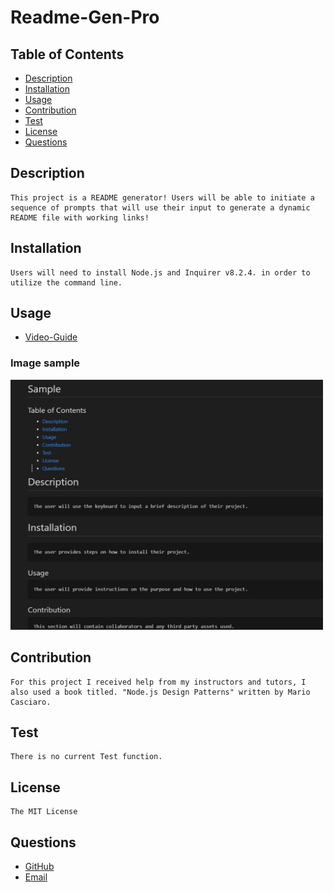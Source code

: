 # Readme-Gen-Pro

## Table of Contents
- [Description](#description)
- [Installation](#installation)
- [Usage](#usage)
- [Contribution](#contribution)
- [Test](#test)
- [License](#license)
- [Questions](#questions)

## Description
    This project is a README generator! Users will be able to initiate a sequence of prompts that will use their input to generate a dynamic README file with working links!

## Installation
    Users will need to install Node.js and Inquirer v8.2.4. in order to utilize the command line. 

## Usage
- [Video-Guide](https://drive.google.com/file/d/1n2wEQyWkGBoGsligGYEwDQtDbMCDrpT7/view?usp=sharing)

### Image sample

<img src="https://github.com/Lalu423/readme-gen-pro/blob/main/assets/readme-sample.jpg" height="400" width="500"/>

## Contribution
    For this project I received help from my instructors and tutors, I also used a book titled. "Node.js Design Patterns" written by Mario Casciaro. 

## Test
    There is no current Test function.  

## License
    The MIT License

## Questions
- [GitHub](https://github.com/lalu423)
- [Email](mailto:jonathanlalu@gmail.com)

